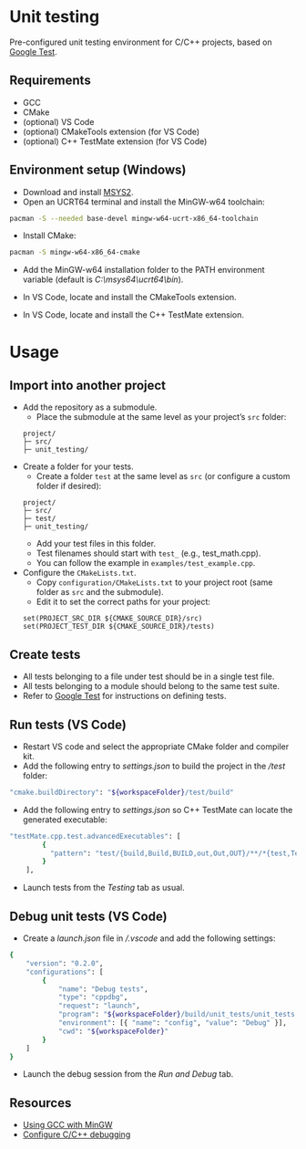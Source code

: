 # Unit testing
Pre-configured unit testing environment for C/C++ projects, based on [Google Test](https://github.com/google/googletest).

## Requirements
* GCC
* CMake
* (optional) VS Code
* (optional) CMakeTools extension (for VS Code)
* (optional) C++ TestMate extension (for VS Code)

## Environment setup (Windows)
* Download and install [MSYS2](https://www.msys2.org/).
* Open an UCRT64 terminal and install the MinGW-w64 toolchain:
```bash
pacman -S --needed base-devel mingw-w64-ucrt-x86_64-toolchain
```
* Install CMake:
```bash
pacman -S mingw-w64-x86_64-cmake
```
* Add the MinGW-w64 installation folder to the PATH environment variable (default is *C:\msys64\ucrt64\bin*).

* In VS Code, locate and install the CMakeTools extension.
* In VS Code, locate and install the C++ TestMate extension.

# Usage
## Import into another project
* Add the repository as a submodule.
    * Place the submodule at the same level as your project’s `src` folder:
    ```text
    project/
    ├─ src/
    ├─ unit_testing/
    ```
* Create a folder for your tests.
    * Create a folder `test` at the same level as `src` (or configure a custom folder if desired):
    ```text
    project/
    ├─ src/
    ├─ test/
    ├─ unit_testing/
    ```
    * Add your test files in this folder.
    * Test filenames should start with `test_` (e.g., test_math.cpp).
    * You can follow the example in `examples/test_example.cpp`.
* Configure the `CMakeLists.txt`.
    * Copy `configuration/CMakeLists.txt` to your project root (same folder as `src` and the submodule).
    * Edit it to set the correct paths for your project:
    ```text
    set(PROJECT_SRC_DIR ${CMAKE_SOURCE_DIR}/src)
    set(PROJECT_TEST_DIR ${CMAKE_SOURCE_DIR}/tests)
    ```

## Create tests
* All tests belonging to a file under test should be in a single test file.
* All tests belonging to a module should belong to the same test suite.
* Refer to [Google Test](https://google.github.io/googletest/) for instructions on defining tests.

## Run tests (VS Code)
* Restart VS code and select the appropriate CMake folder and compiler kit.
* Add the following entry to *settings.json* to build the project in the */test* folder:
```bash
"cmake.buildDirectory": "${workspaceFolder}/test/build"
```
* Add the following entry to *settings.json* so C++ TestMate can locate the generated executable:
```bash
"testMate.cpp.test.advancedExecutables": [
        {
          "pattern": "test/{build,Build,BUILD,out,Out,OUT}/**/*{test,Test,TEST}*",
        }
    ],
```
* Launch tests from the *Testing* tab as usual.

## Debug unit tests (VS Code)
* Create a *launch.json* file in */.vscode* and add the following settings:
```bash
{
    "version": "0.2.0",
    "configurations": [
        {
            "name": "Debug tests",
            "type": "cppdbg",
            "request": "launch",
            "program": "${workspaceFolder}/build/unit_tests/unit_tests.exe",
            "environment": [{ "name": "config", "value": "Debug" }],
            "cwd": "${workspaceFolder}"
        }
    ]
}
```
* Launch the debug session from the *Run and Debug* tab.

## Resources

* [Using GCC with MinGW](https://code.visualstudio.com/docs/cpp/config-mingw)
* [Configure C/C++ debugging](https://code.visualstudio.com/docs/cpp/launch-json-reference)
